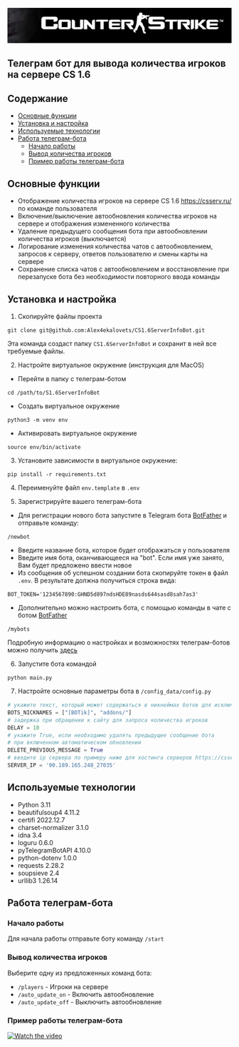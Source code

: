 ![](images/logo.jpg)
## Телеграм бот для вывода количества игроков на сервере CS 1.6
## Содержание
<!-- TOC -->
  * [Основные функции](#-)
  * [Установка и настройка](#--)
  * [Используемые технологии](#-)
  * [Работа телеграм-бота](#--)
    * [Начало работы](#-)
    * [Вывод количества игроков](#--)
    * [Пример работы телеграм-бота](#---)
<!-- TOC -->


## Основные функции

* Отображение количества игроков на сервере CS 1.6 https://csserv.ru/ по команде пользователя 
* Включение/выключение автообновления количества игроков на сервере и отображения измененного количества
* Удаление предыдущего сообщения бота при автообновлении количества игроков (выключается)
* Логирование изменения количества чатов с автообновлением, запросов к серверу, ответов пользователю и смены карты на сервере
* Сохранение списка чатов с автообновлением и восстановление при перезапуске бота без необходимости повторного ввода команды

## Установка и настройка

1. Скопируйте файлы проекта
```commandline
git clone git@github.com:Alex4ekalovets/CS1.6ServerInfoBot.git
```
Эта команда создаст папку `СS1.6ServerInfoBot`  и сохранит в ней все требуемые файлы.

2. Настройте виртуальное окружение (инструкция для MacOS)

* Перейти в папку с телеграм-ботом
```commandline
cd /path/to/S1.6ServerInfoBot
```
* Создать виртуальное окружение
```commandline
python3 -m venv env
```
* Активировать виртуальное окружение
```commandline
source env/bin/activate
```
3. Установите зависимости в виртуальное окружение:
```commandline
pip install -r requirements.txt
```
4. Переименуйте файл `env.template` в `.env`

5. Зарегистрируйте вашего телеграм-бота
* Для регистрации нового бота запустите в Telegram бота [BotFather](https://t.me/botfather) и отправьте команду:
```commandline
/newbot
```
* Введите название бота, которое будет отображаться у пользователя
* Введите имя бота, оканчивающееся на "bot".
Если имя уже занято, Вам будет предложено ввести новое
* Из сообщения об успешном создании бота скопируйте токен в файл `.env`. В результате должна получиться строка вида:
```dotenv
BOT_TOKEN='1234567890:GHND5d897ndsHDE89nasds644sasd8sah7as3'
```
* Дополнительно можно настроить бота, с помощью команды в чате с ботом [BotFather](https://t.me/botfather)
```commandline
/mybots
```
Подробную информацию о настройках и возможностях телеграм-ботов можно получить [здесь](https://core.telegram.org/bots#6-botfather)

6. Запустите бота командой
```commandline
python main.py
```

7. Настройте основные параметры бота в `/config_data/config.py`
```python
# укажите текст, который может содержаться в никнеймах ботов для исключения
BOTS_NICKNAMES = ["[BOTik]", "addons/"]
# задержка при обращении к сайту для запроса количества игроков
DELAY = 10
# укажите True, если необходимо удалять предыдущее сообщение бота 
# при включенном автоматическом обновлении
DELETE_PREVIOUS_MESSAGE = True
# введите ip сервера по примеру ниже для хостинга серверов https://csserv.ru/
SERVER_IP = '90.189.165.248_27035'
```

## Используемые технологии
* Python 3.11
* beautifulsoup4 4.11.2
* certifi 2022.12.7
* charset-normalizer 3.1.0
* idna 3.4
* loguru 0.6.0
* pyTelegramBotAPI 4.10.0
* python-dotenv 1.0.0
* requests 2.28.2
* soupsieve 2.4
* urllib3 1.26.14

## Работа телеграм-бота
### Начало работы
Для начала работы отправьте боту команду `/start`

### Вывод количества игроков
Выберите одну из предложенных команд бота:
* `/players` - Игроки на сервере
* `/auto_update_on` - Включить автообновление
* `/auto_update_off` - Выключить автообновление


### Пример работы телеграм-бота  
[![Watch the video](https://img.youtube.com/vi/JCR1ZzCttuA/maxresdefault.jpg)](https://youtube.com/shorts/JCR1ZzCttuA?feature=share)

